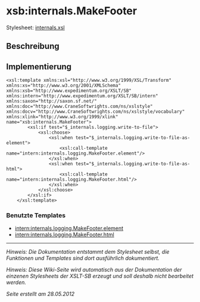 # xsb:internals.MakeFooter #

Stylesheet: [internals.xsl](http://code.google.com/p/xslt-sb/source/browse/trunk/xslt-sb/internals.xsl)

## Beschreibung ##
## Implementierung ##
```
<xsl:template xmlns:xsl="http://www.w3.org/1999/XSL/Transform" xmlns:xs="http://www.w3.org/2001/XMLSchema" xmlns:xsb="http://www.expedimentum.org/XSLT/SB" xmlns:intern="http://www.expedimentum.org/XSLT/SB/intern" xmlns:saxon="http://saxon.sf.net/" xmlns:doc="http://www.CraneSoftwrights.com/ns/xslstyle" xmlns:docv="http://www.CraneSoftwrights.com/ns/xslstyle/vocabulary" xmlns:xlink="http://www.w3.org/1999/xlink" name="xsb:internals.MakeFooter">
		<xsl:if test="$_internals.logging.write-to-file">
			<xsl:choose>
				<xsl:when test="$_internals.logging.write-to-file-as-element">
					<xsl:call-template name="intern:internals.logging.MakeFooter.element"/>
				</xsl:when>
				<xsl:when test="$_internals.logging.write-to-file-as-html">
					<xsl:call-template name="intern:internals.logging.MakeFooter.html"/>
				</xsl:when>
			</xsl:choose>
		</xsl:if>
	</xsl:template>
```

### Benutzte Templates ###
  * [intern:internals.logging.MakeFooter.element](intern_internals_logging_MakeFooter_element.md)
  * [intern:internals.logging.MakeFooter.html](intern_internals_logging_MakeFooter_html.md)


---


_Hinweis: Die Dokumentation entstammt dem Stylesheet selbst, die Funktionen und Templates sind dort ausführlich dokumentiert._

_Hinweis: Diese Wiki-Seite wird automatisch aus der Dokumentation der einzenen Stylesheets der XSLT-SB erzeugt und soll deshalb nicht bearbeitet werden._

_Seite erstellt am 28.05.2012_
